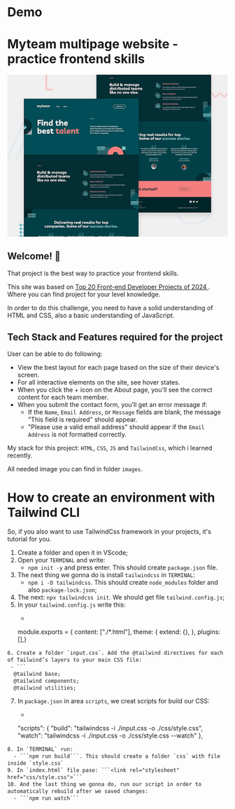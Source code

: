 # Demo

# Myteam multipage website - practice frontend skills
![Project layout](/images/preview.jpg)

## Welcome! :wave:

That project is the best way to practice your frontend skills.

This site was based on [Top 20 Front-end Developer Projects of 2024 ](https://www.knowledgehut.com/blog/web-development/front-end-web-development-projects). Where you can find project for your level knowledge.

In order to do this challenge, you need to have a solid understanding of HTML and CSS, also a basic understanding of JavaScript.

## Tech Stack and Features required for the project

User can be able to do following:
+ View the best layout for each page based on the size of their device's screen.
+ For all interactive elements on the site, see hover states.
+ When you click the + icon on the About page, you'll see the correct content for each team member.
+ When you submit the contact form, you'll get an error message if: 
    - If the `Name`, `Email Address`, or `Message` fields are blank, the message "This field is required" should appear.
    - "Please use a valid email address" should appear if the `Email Address` is not formatted correctly.

My stack for this project: `HTML`, `CSS`, `JS` and `TailwindCss`, which i learned recently.

All needed image you can find in folder `images`.

# How to create an environment with Tailwind CLI

So, if you also want to use TailwindCss framework in your projects, it's tutorial for you.

1. Create a folder and open it in VScode;
2. Open your `TERMINAL` and write:
    - ```npm init -y``` and press enter. This should create `package.json` file.
3. The next thing we gonna do is install `tailwindcss` in `TERMINAL`:
    - ```npm i -D tailwindcss```. This should create `node_modules` folder and also `package-lock.json`;
4. The next: 
    ```npx tailwindcss init```. We should get file `tailwind.config.js`;
5. In your `tailwind.config.js` write this:
    - ```
    module.exports = {
    content: ["./*.html"],
    theme: {
        extend: {},
    },
    plugins: [],}
  ```
6. Create a folder `input.css`. Add the @tailwind directives for each of Tailwind’s layers to your main CSS file:
   - ```
    @tailwind base;
    @tailwind components;
    @tailwind utilities;
   ```
7. In `package.json` in area `scripts`, we creat scripts for build our CSS:
    - ```
    "scripts": {
    "build": "tailwindcss -i ./input.css -o ./css/style.css",
    "watch": "tailwindcss -i ./input.css -o ./css/style.css --watch"
    },
  ```
8. In `TERMINAL` run:
    - ```npm run build```. This should create a folder `css` with file inside `style.css`
9. In `index.html` file pase: ```<link rel="stylesheet" href="css/style.css">```
10. And the last thing we gonna do, run our script in order to automatically rebuild after we saved changes:
    - ```npm run watch```